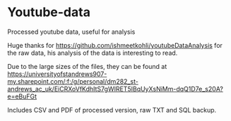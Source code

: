 # Youtube-data
Processed youtube data, useful for analysis

Huge thanks for https://github.com/ishmeetkohli/youtubeDataAnalysis for the raw data, his analysis of the data is interesting to read.

Due to the large sizes of the files, they can be found at https://universityofstandrews907-my.sharepoint.com/:f:/g/personal/dm282_st-andrews_ac_uk/EiCRXoVfKdhItS7gWIRET5IBqUyXsNiMm-dqQ1D7e_s20A?e=eBuFGt

Includes CSV and PDF of processed version, raw TXT and SQL backup.
